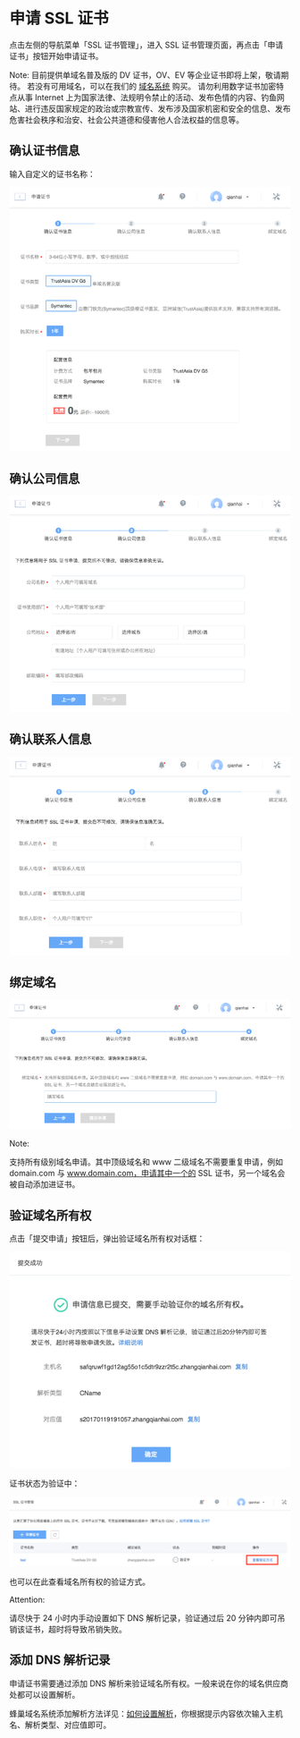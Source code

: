 # 申请 SSL 证书

点击左侧的导航菜单「SSL 证书管理」，进入 SSL 证书管理页面，再点击「申请证书」按钮开始申请证书。

<span>Note:</span>
目前提供单域名普及版的 DV 证书，OV、EV 等企业证书即将上架，敬请期待。
若没有可用域名，可以在我们的 [域名系统](http://domain.c.163.com/) 购买。
请勿利用数字证书加密特点从事 Internet 上为国家法律、法规明令禁止的活动、发布色情的内容、钓鱼网站、进行违反国家规定的政治或宗教宣传、发布涉及国家机密和安全的信息、发布危害社会秩序和治安、社会公共道德和侵害他人合法权益的信息等。

## 确认证书信息
输入自定义的证书名称：

![](../image/确认证书信息.png)

## 确认公司信息

![](../image/确认公司信息.png)

## 确认联系人信息

![](../image/确认联系人信息.png)

## 绑定域名

![](../image/绑定域名.png)

<span>Note:</span><div class="alertContent">支持所有级别域名申请。其中顶级域名和 www 二级域名不需要重复申请，例如 domain.com 与 www.domain.com，申请其中一个的 SSL 证书，另一个域名会被自动添加进证书。</div>
 
## 验证域名所有权

点击「提交申请」按钮后，弹出验证域名所有权对话框：

![](../image/验证域名所有权.png)

证书状态为验证中：

![](../image/验证中.png)

也可以在此查看域名所有权的验证方式。

<span>Attention:</span><div class="alertContent">请尽快于 24 小时内手动设置如下 DNS 解析记录，验证通过后 20 分钟内即可吊销该证书，超时将导致吊销失败。</div>


## 添加 DNS 解析记录

申请证书需要通过添加 DNS 解析来验证域名所有权。一般来说在你的域名供应商处都可以设置解析。

蜂巢域名系统添加解析方法详见：[如何设置解析](http://support.c.163.com/md.html#!网站服务/域名系统/使用指南/设置解析.md)，你根据提示内容依次输入主机名、解析类型、对应值即可。



